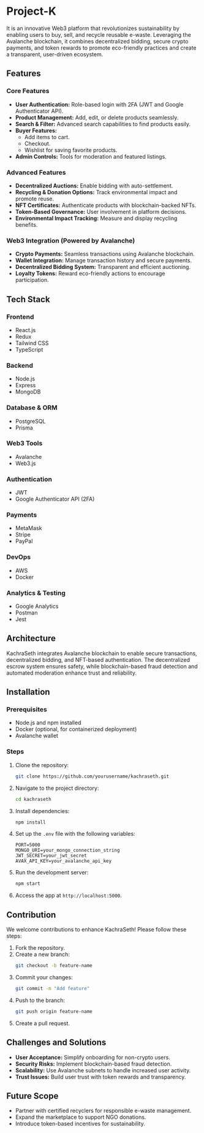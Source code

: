 # Project-K
It is an innovative Web3 platform that revolutionizes sustainability by enabling users to buy, sell, and recycle reusable e-waste. Leveraging the Avalanche blockchain, it combines decentralized bidding, secure crypto payments, and token rewards to promote eco-friendly practices and create a transparent, user-driven ecosystem.

## Features

### Core Features
- **User Authentication:** Role-based login with 2FA (JWT and Google Authenticator API).
- **Product Management:** Add, edit, or delete products seamlessly.
- **Search & Filter:** Advanced search capabilities to find products easily.
- **Buyer Features:**
  - Add items to cart.
  - Checkout.
  - Wishlist for saving favorite products.
- **Admin Controls:** Tools for moderation and featured listings.

### Advanced Features
- **Decentralized Auctions:** Enable bidding with auto-settlement.
- **Recycling & Donation Options:** Track environmental impact and promote reuse.
- **NFT Certificates:** Authenticate products with blockchain-backed NFTs.
- **Token-Based Governance:** User involvement in platform decisions.
- **Environmental Impact Tracking:** Measure and display recycling benefits.

### Web3 Integration (Powered by Avalanche)
- **Crypto Payments:** Seamless transactions using Avalanche blockchain.
- **Wallet Integration:** Manage transaction history and secure payments.
- **Decentralized Bidding System:** Transparent and efficient auctioning.
- **Loyalty Tokens:** Reward eco-friendly actions to encourage participation.

## Tech Stack

### Frontend
- React.js
- Redux
- Tailwind CSS
- TypeScript

### Backend
- Node.js
- Express
- MongoDB

### Database & ORM
- PostgreSQL
- Prisma

### Web3 Tools
- Avalanche
- Web3.js

### Authentication
- JWT
- Google Authenticator API (2FA)

### Payments
- MetaMask
- Stripe
- PayPal

### DevOps
- AWS
- Docker

### Analytics & Testing
- Google Analytics
- Postman
- Jest

## Architecture
KachraSeth integrates Avalanche blockchain to enable secure transactions, decentralized bidding, and NFT-based authentication. The decentralized escrow system ensures safety, while blockchain-based fraud detection and automated moderation enhance trust and reliability.

## Installation

### Prerequisites
- Node.js and npm installed
- Docker (optional, for containerized deployment)
- Avalanche wallet

### Steps
1. Clone the repository:
   ```bash
   git clone https://github.com/yourusername/kachraseth.git
   ```
2. Navigate to the project directory:
   ```bash
   cd kachraseth
   ```
3. Install dependencies:
   ```bash
   npm install
   ```
4. Set up the `.env` file with the following variables:
   ```env
   PORT=5000
   MONGO_URI=your_mongo_connection_string
   JWT_SECRET=your_jwt_secret
   AVAX_API_KEY=your_avalanche_api_key
   ```
5. Run the development server:
   ```bash
   npm start
   ```
6. Access the app at `http://localhost:5000`.

## Contribution
We welcome contributions to enhance KachraSeth! Please follow these steps:
1. Fork the repository.
2. Create a new branch:
   ```bash
   git checkout -b feature-name
   ```
3. Commit your changes:
   ```bash
   git commit -m "Add feature"
   ```
4. Push to the branch:
   ```bash
   git push origin feature-name
   ```
5. Create a pull request.

## Challenges and Solutions
- **User Acceptance:** Simplify onboarding for non-crypto users.
- **Security Risks:** Implement blockchain-based fraud detection.
- **Scalability:** Use Avalanche subnets to handle increased user activity.
- **Trust Issues:** Build user trust with token rewards and transparency.

## Future Scope
- Partner with certified recyclers for responsible e-waste management.
- Expand the marketplace to support NGO donations.
- Introduce token-based incentives for sustainability.
